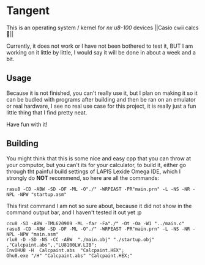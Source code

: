 # Tangent

This is an operating system / kernel for *nx u8-100* devices ||Casio cwii calcs 🤫||

Currently, it does not work or I have not been bothered to test it, BUT I am working on it little by little, I would say it will be done in about a week and a bit.

## Usage

Because it is not finished, you can't really use it, but I plan on making it so it can be budled with programs after building and then be ran on an emulator or real hardware, I see no real use case for this project, it is really just a fun little thing that I find pretty neat.

Have fun with it!

## Building

You might think that this is some nice and easy cpp that you can throw at your computor, but you can't its for your calculator, to build it, either go through tht painful build settings of LAPIS Lexide Omega IDE, which I strongly do __NOT__ recommend, so here are all the commands:

```
rasu8 -CD -ABW -SD -DF -ML -O"./" -WRPEAST -PR"main.prn" -L -NS -NR -NPL -NPW "startup.asm"
```

This first command I am not so sure about, because it did not show in the command output bar, and I haven't tested it out yet :p

```
ccu8 -SD -ABW -TML620909 -ML -far -Fa"./" -Ot -Oa -W1 "../main.c"
rasu8 -CD -ABW -SD -DF -ML -O"./" -WRPEAST -PR"main.prn" -L -NS -NR -NPL -NPW "main.asm"
rlu8 -D -SD -NS -CC -ABW  "./main.obj" "./startup.obj" ,"Calcpaint.abs",,"LU8100LW.LIB";
CnvOHU8 -H  Calcpaint.abs  "Calcpaint.HEX";
Ohu8.exe "/H" "Calcpaint.abs" "Calcpaint.HEX;"
```

